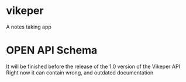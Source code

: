 # vikeper
A notes taking app

# OPEN API Schema
It will be finished before the release of the 1.0 version of the Vikeper API  
Right now it can contain wrong, and outdated documentation

